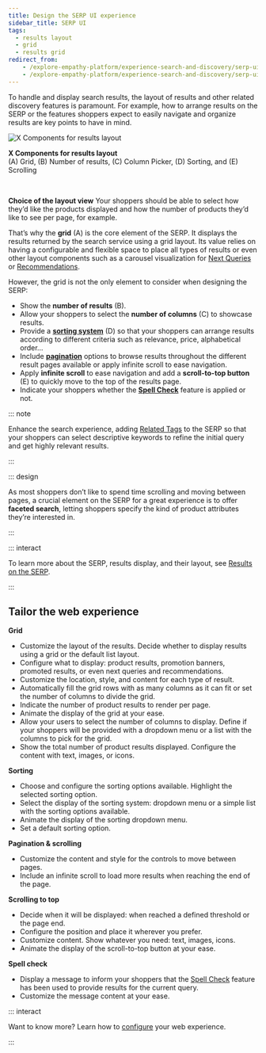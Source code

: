 ```yaml
---
title: Design the SERP UI experience
sidebar_title: SERP UI
tags:
  - results layout
  - grid
  - results grid
redirect_from:
    - /explore-empathy-platform/experience-search-and-discovery/serp-ui.html
    - /explore-empathy-platform/experience-search-and-discovery/serp-ui
---
```


To handle and display search results, the layout of results and other related discovery features is
paramount. For example, how to arrange results on the SERP or the features shoppers expect to easily
navigate and organize results are key points to have in mind. <br/>

![X Components for results layout](~@assets/x/interface/x-results-layout.svg)

<FootNote>

**X&nbsp;Components for results layout** <br/> (A) Grid, (B) Number of results, (C) Column Picker,
(D) Sorting, and (E) Scrolling

</FootNote>
<br/>

**Choice of the layout view** Your shoppers should be able to select how they’d like the products
displayed and how the number of products they’d like to see per page, for example.

That’s why the **grid** (A) is the core element of the SERP. It displays the results returned by the
search service using a grid layout. Its value relies on having a configurable and flexible space to
place all types of results or even other layout components such as a carousel visualization for
[Next Queries](next-queries.md) or [Recommendations](recommendations.md).

However, the grid is not the only element to consider when designing the SERP:

- Show the **number of results** (B).
- Allow your shoppers to select the **number of columns** (C) to showcase results.
- Provide a **[sorting system](/explore-empathy-platform/overview/sorting-overview.md)** (D) so that
  your shoppers can arrange results according to different criteria such as relevance, price,
  alphabetical order…
- Include **[pagination](/understand-empathy-platform/search-basics/pagination-overview.md)** options to
  browse results throughout the different result pages available or apply infinite scroll to ease
  navigation.
- Apply **infinite scroll** to ease navigation and add a **scroll-to-top button** (E) to quickly
  move to the top of the results page.
- Indicate your shoppers whether the
  **[Spell Check](/understand-empathy-platform/search-features/spellcheck-overview.md)** feature is applied or
  not.

::: note

Enhance the search experience, adding [Related Tags](related-tags.md) to the SERP so that your
shoppers can select descriptive keywords to refine the initial query and get highly relevant
results.

:::

::: design

As most shoppers don’t like to spend time scrolling and moving between pages, a crucial element on
the SERP for a great experience is to offer **faceted search**, letting shoppers specify the kind of
product attributes they’re interested in.

:::

::: interact

To learn more about the SERP, results display, and their layout, see
[Results on the SERP](../overview/results-overview.md).

:::

## Tailor the web experience

**Grid**

- Customize the layout of the results. Decide whether to display results using a grid or the default
  list layout.
- Configure what to display: product results, promotion banners, promoted results, or even next
  queries and recommendations.
- Customize the location, style, and content for each type of result.
- Automatically fill the grid rows with as many columns as it can fit or set the number of columns
  to divide the grid.
- Indicate the number of product results to render per page.
- Animate the display of the grid at your ease.
- Allow your users to select the number of columns to display. Define if your shoppers will be
  provided with a dropdown menu or a list with the columns to pick for the grid.
- Show the total number of product results displayed. Configure the content with text, images, or
  icons.

**Sorting**

- Choose and configure the sorting options available. Highlight the selected sorting option.
- Select the display of the sorting system: dropdown menu or a simple list with the sorting options
  available.
- Animate the display of the sorting dropdown menu.
- Set a default sorting option.
  <!-- TBC: Decide which sorting option to display based on product category. -->

**Pagination & scrolling**

- Customize the content and style for the controls to move between pages.
- Include an infinite scroll to load more results when reaching the end of the page.

**Scrolling to top**

- Decide when it will be displayed: when reached a defined threshold or the page end.
- Configure the position and place it wherever you prefer.
- Customize content. Show whatever you need: text, images, icons.
- Animate the display of the scroll-to-top button at your ease.

**Spell check**

- Display a message to inform your shoppers that the
  [Spell Check](../features/spellcheck-overview.md) feature has been used to provide results for the
  current query.
- Customize the message content at your ease.

::: interact

Want to know more? Learn how to [configure](/develop-empathy-platform/ui-reference/) your web
experience.

:::
